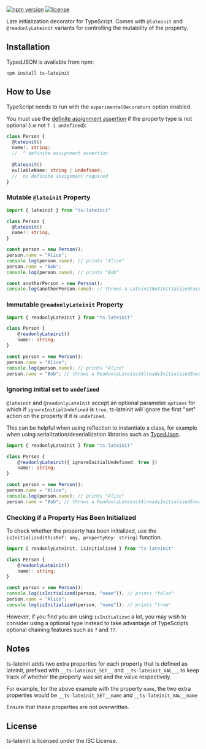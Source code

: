 [![npm version](https://img.shields.io/npm/v/ts-lateinit.svg?logo=npm&style=for-the-badge)](https://www.npmjs.com/package/typedjson)
[![license](https://img.shields.io/npm/l/ts-lateinit?&style=for-the-badge&color=green)
](https://github.com/isaacy2012/ts-lateinit/blob/master/LICENSE)

Late initialization decorator for TypeScript. Comes with `@lateinit` and `@readonlyLateinit` variants for controlling 
the mutability of the property.

## Installation

TypedJSON is available from npm:

```
npm install ts-lateinit
```

## How to Use

TypeScript needs to run with the `experimentalDecorators` option enabled.

You must use the [definite assignment assertion](https://www.typescriptlang.org/docs/handbook/release-notes/typescript-2-7.html#strict-class-initialization)
if the property type is not optional (i.e not `T | undefined`):
```typescript
class Person {
  @lateinit()
  name!: string;
  //  ^ definite assignment assertion
    
  @lateinit()
  nullableName: string | undefined;
  //  no definite assignment required
}
```

### Mutable `@lateinit` Property

```typescript
import { lateinit } from "ts-lateinit"

class Person {
  @lateinit()
  name!: string;
}

const person = new Person();
person.name = "Alice";
console.log(person.name); // prints "Alice"
person.name = "Bob";
console.log(person.name); // prints "Bob"

const anotherPerson = new Person();
console.log(anotherPerson.name); // throws a LateinitNotInitializedException
```

### Immutable `@readonlyLateinit` Property

```typescript
import { readonlyLateinit } from "ts-lateinit"

class Person {
    @readonlyLateinit()
    name!: string;
}

const person = new Person();
person.name = "Alice";
console.log(person.name); // prints "Alice"
person.name = "Bob"; // throws a ReadonlyLateinitAlreadyInitializedException
```

### Ignoring initial set to `undefined`

`@lateinit` and `@readonlyLateInit` accept an optional parameter `options` for which if `ignoreInitialUndefined` is `true`,
ts-lateinit will ignore the first "set" action on the property if it is `undefined`. 

This can be helpful when using reflection to instantiate a class, for example when using serialization/deserialization
libraries such as [TypedJson](https://www.npmjs.com/package/typedjson).

```typescript
import { readonlyLateinit } from "ts-lateinit"

class Person {
    @readonlyLateinit({ ignoreInitialUndefined: true })
    name!: string;
}

const person = new Person();
person.name = "Alice";
console.log(person.name); // prints "Alice"
person.name = "Bob"; // throws a ReadonlyLateinitAlreadyInitializedException
```

### Checking if a Property Has Been Initialized

To check whether the property has been initialized, use the `isInitialized(thisRef: any, propertyKey: string)` function.

```typescript
import { readonlyLateinit, isInitialized } from "ts-lateinit"

class Person {
    @readonlyLateinit()
    name!: string;
}

const person = new Person();
console.log(isInitialized(person, "name")); // prints "false"
person.name = "Alice";
console.log(isInitialized(person, "name")); // prints "true"
```

However, if you find you are using `isInitialized` a lot, you may wish to consider using a optional type instead 
to take advantage of TypeScripts optional chaining features such as `?` and `??`.

## Notes
ts-lateinit adds two extra properties for each property that is defined as lateinit, prefixed with `__ts-lateinit_SET__` 
and `__ts-lateinit_VAL__`, to keep track of whether the property was set and the value respectively. 

For example, for the above example with the property `name`, the two extra properties would be `__ts-lateinit_SET__name` 
and `__ts-lateinit_VAL__name`

Ensure that these properties are not overwritten. 

## License

ts-lateinit is licensed under the ISC License.
